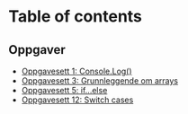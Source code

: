 # Table of contents

## Oppgaver

* [Oppgavesett 1: Console.Log()](README.md)
* [Oppgavesett 3: Grunnleggende om arrays](oppgaver/oppgavesett-3-grunnleggende-om-arrays.md)
* [Oppgavesett 5: if...else](oppgaver/oppgavesett-5-if...else.md)
* [Oppgavesett 12: Switch cases](oppgaver/oppgavesett-12-switch-cases.md)
